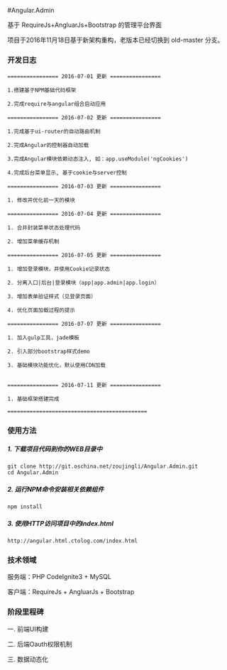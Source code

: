 #Angular.Admin

基于 RequireJs+AngluarJs+Bootstrap 的管理平台界面

项目于2016年11月18日基于新架构重构，老版本已经切换到 old-master 分支。

### 开发日志

    ================ 2016-07-01 更新 ================

    1.搭建基于NPM基础代码框架

    2.完成require与angular组合启动应用

    ================ 2016-07-02 更新 ================
    
    1.完成基于ui-router的自动路由机制

    2.完成Angular的控制器自动加载

    3.完成Angular模块依赖动态注入, 如：app.useModule('ngCookies')
    
    4.完成后台菜单显示, 基于cookie与server控制

    ================ 2016-07-03 更新 ================

    1. 修改并优化前一天的模块

    ================ 2016-07-04 更新 ================

    1. 合并封装菜单状态处理代码

    2. 增加菜单缓存机制

    ================ 2016-07-05 更新 ================

    1. 增加登录模块，并使用Cookie记录状态

    2. 分离入口|后台|登录模块（app|app.admin|app.login）

    3. 增加表单验证样式（见登录页面）
    
    4. 优化页面加载过程的提示

    ================ 2016-07-07 更新 ================

    1. 加入gulp工具，jade模板

    2. 引入部分bootstrap样式demo

    3. 基础模块功能优化，默认使用CDN加载


    ================ 2016-07-11 更新 ================
    
    1. 基础框架搭建完成

    ============================================


### 使用方法
##### 1. 下载项目代码到你的WEB目录中
```shell
git clone http://git.oschina.net/zoujingli/Angular.Admin.git
cd Angular.Admin
```
##### 2. 运行NPM命令安装相关依赖组件
```shell
npm install
```
##### 3. 使用HTTP访问项目中的index.html
```link
http://angular.html.ctolog.com/index.html
```


### 技术领域

服务端：PHP CodeIgnite3 + MySQL

客户端：RequireJs + AngluarJs + Bootstrap


### 阶段里程碑

一. 前端UI构建

二. 后端Oauth权限机制

三. 数据动态化 